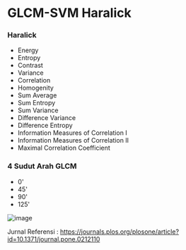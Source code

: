 # GLCM-SVM Haralick


### Haralick
- Energy
- Entropy
- Contrast
- Variance
- Correlation
- Homogenity
- Sum Average
- Sum Entropy
- Sum Variance
- Difference Variance
- Difference Entropy
- Information Measures of Correlation I
- Information Measures of Correlation II
- Maximal Correlation Coefficient

### 4 Sudut Arah GLCM
- 0'
- 45'
- 90'
- 125'

![image](https://user-images.githubusercontent.com/49272368/111065557-07ecb100-84ed-11eb-8c5c-4bcfe10710a4.png)

Jurnal Referensi : https://journals.plos.org/plosone/article?id=10.1371/journal.pone.0212110
